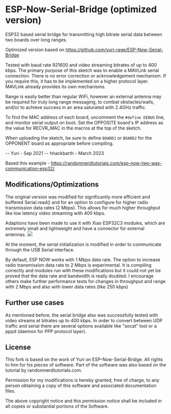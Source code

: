 # ESP-Now-Serial-Bridge (optimized version)

ESP32 based serial bridge for transmitting high bitrate serial data between two boards over long ranges.

Optimized version based on https://github.com/yuri-rage/ESP-Now-Serial-Bridge

Tested with baud rate 921600 and video streaming bitrates of up to 400 kbps.
The primary purpose of this sketch was to enable a MAVLink serial connection.
There is no error correction or acknowledgement mechanism. If you require this, it has to be implemented on a higher protocol layer. MAVLink already provides its own mechanisms.

Range is easily better than regular WiFi, however an external antenna may be required for truly long range messaging, to combat obstacles/walls, and/or to achieve success in an area saturated with 2.4GHz traffic.

To find the MAC address of each board, uncomment the `#define DEBUG` line, and monitor serial output on boot.  Set the OPPOSITE board's IP address as the value for RECVR_MAC in the macros at the top of the sketch.

When uploading the sketch, be sure to define `BOARD1` or `BOARD2` for the OPPONENT board
as appropriate before compiling.

-- Yuri - Sep 2021
-- hhackbarth - March 2023

Based this example - https://randomnerdtutorials.com/esp-now-two-way-communication-esp32/

## Modifications/Optimizations

The original version was modified for significantly more efficient and buffered Serial.read()
and for an option to configure for higher radio transmission data rates (2 Mbps).
This allows for much higher throughput like low latency video streaming with 400 kbps.

Adaptions have been made to use it with Xiao ESP32C3 modules, which are extremely small
and lightweight and have a connector for external antennas.
<img src="https://live.staticflickr.com/65535/52613792130_c31a772c7c_b.jpg">

At the moment, the serial initialization is modified in order to communicate through the USB Serial interface.

By default, ESP NOW works with 1 Mbps data rate.
The option to increase radio transmission data rate to 2 Mbps is experimental.
It is compiling correctly and modules run with these modifications but it could
not yet be proved that the data rate and bandwidth is really doubled.
I encourage others make further performance tests for changes in throughput and range
with 2 Mbps and also with lower data rates (like 250 kbps)

## Further use cases

As mentioned before, the serial bridge also was successfully tested with video
streams at bitrates up to 400 kbps. In order to convert between UDP traffic and serial
there are several options available like "socat" tool or a pppd (daemon for PPP protocol layer).

## License

This fork is based on the work of Yuri on ESP-Now-Serial-Bridge. All rights to him for his pieces of software. Part of the software was also based on the tutorial by randomnerdtutorials.com.

Permission for my modifications is hereby granted, free of charge, to any person obtaining a copy of this software and associated documentation files.

The above copyright notice and this permission notice shall be included in all copies or substantial portions of the Software.
